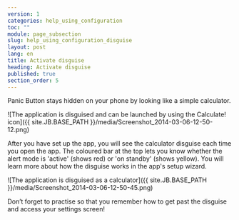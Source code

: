 ```yaml
---
version: 1
categories: help_using_configuration
toc: ""
module: page_subsection
slug: help_using_configuration_disguise
layout: post
lang: en
title: Activate disguise
heading: Activate disguise
published: true
section_order: 5
---
```


Panic Button stays hidden on your phone by looking like a simple calculator. 

![The application is disguised and can be launched by using the Calculate! icon]({{ site.JB.BASE_PATH }}/media/Screenshot_2014-03-06-12-50-12.png)

After you have set up the app, you will see the calculator disguise each time you open the app. The coloured bar at the top lets you know whether the alert mode is 'active' (shows red) or 'on standby' (shows yellow).  You will learn more about how the disguise works in the app's setup wizard. 

![The application is disguised as a calculator]({{ site.JB.BASE_PATH }}/media/Screenshot_2014-03-06-12-50-45.png)

Don’t forget to practise so that you remember how to get past the disguise and access your settings screen!

